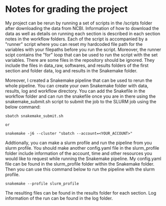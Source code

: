 # Notes for grading the project

My project can be rerun by running a set of scripts in the /scripts folder after downloading the data from NCBI. Information of how to download the data as well as details on running each section is described in each section notes in the workflow folders. Each of the script is accompanied by a "runner" script where you can reset my hardcoded file path for the variables with your filepaths before you run the script. Moreover, the runner scipt contains the "for" loop that can be used to run the script with the set variables. 
There are some files in the repository should be ignored. They include the files in data_raw, softwares, and results folders of the first section and folder data, log and results in the Snakemake folder. 

Moreover, I created a Snakemake pipeline that can be used to rerun the whole pipeline. You can create your own Snakemake folder with data, results, log and workflow directory. You can add the Snakefile in the workflow folder and can run the snakefile once you are in there using the snakemake_submit.sh script to submit the job to the SLURM job using the below command:
```
sbatch snakemake_submit.sh

or

snakemake -j6 --cluster "sbatch --account=<YOUR_ACCOUNT>"
```

 Addtionally, you can make a slurm profile and run the pipeline from you slurm profile. You should make another config.yaml file in the slurm_profile folder include information of the account, time and other resources you would like to request while running the Snakemake pipeline. My config.yaml file can be found in the slurm_profile folder within the Snakemake folder. Then you can use this command below to run the pipeline with the slurm profile.
```
snakemake --profile slurm_profile
```
The resulting files can be found in the results folder for each section. Log information of the run can be found in the log folder.